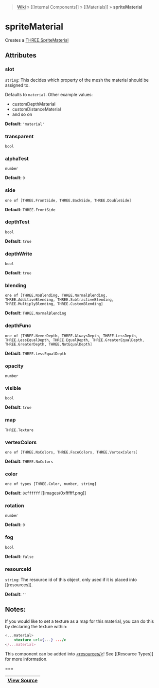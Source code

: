 > [Wiki](Home) » [[Internal Components]] » [[Materials]] » **spriteMaterial**

# spriteMaterial

Creates a [THREE.SpriteMaterial](http://threejs.org/docs/#Reference/Materials/SpriteMaterial)

## Attributes

### slot
``` string ```: This decides which property of the mesh the material should be assigned to.

Defaults to `material`. Other example values:
- customDepthMaterial
- customDistanceMaterial
- and so on

**Default**: `'material'`

### transparent
``` bool ```

### alphaTest
``` number ```

**Default**: `0`

### side
``` one of [THREE.FrontSide, THREE.BackSide, THREE.DoubleSide] ```

**Default**: `THREE.FrontSide`

### depthTest
``` bool ```

**Default**: `true`

### depthWrite
``` bool ```

**Default**: `true`

### blending
``` one of [THREE.NoBlending, THREE.NormalBlending, THREE.AdditiveBlending, THREE.SubtractiveBlending, THREE.MultiplyBlending, THREE.CustomBlending] ```

**Default**: `THREE.NormalBlending`

### depthFunc
``` one of [THREE.NeverDepth, THREE.AlwaysDepth, THREE.LessDepth, THREE.LessEqualDepth, THREE.EqualDepth, THREE.GreaterEqualDepth, THREE.GreaterDepth, THREE.NotEqualDepth] ```

**Default**: `THREE.LessEqualDepth`

### opacity
``` number ```

### visible
``` bool ```

**Default**: `true`

### map
``` THREE.Texture ```

### vertexColors
``` one of [THREE.NoColors, THREE.FaceColors, THREE.VertexColors] ```

**Default**: `THREE.NoColors`

### color
``` one of types [THREE.Color, number, string] ```

**Default**: `0xffffff` [[images/0xffffff.png]]

### rotation
``` number ```

**Default**: `0`

### fog
``` bool ```

**Default**: `false`

### resourceId
``` string ```: The resource id of this object, only used if it is placed into [[resources]].

**Default**: `''`

## Notes:

If you would like to set a texture as a map for this material, 
you can do this by declaring the texture within:

```jsx
<...material>
    <texture url={...} .../>
</...material>
```

This component can be added into [&lt;resources/&gt;](resources)! See [[Resource Types]] for more information.

===

|**[View Source](../blob/master/src/lib/descriptors/Material/SpriteMaterialDescriptor.js)**|
 ---|
